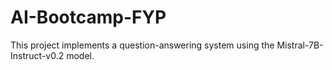 # AI-Bootcamp-FYP
This project implements a question-answering system using the Mistral-7B-Instruct-v0.2 model.
